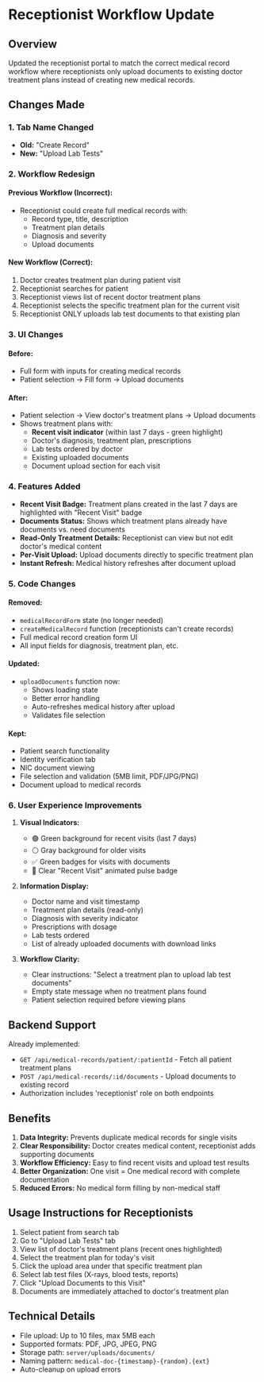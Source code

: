 # Receptionist Workflow Update

## Overview
Updated the receptionist portal to match the correct medical record workflow where receptionists only upload documents to existing doctor treatment plans instead of creating new medical records.

## Changes Made

### 1. Tab Name Changed
- **Old:** "Create Record"
- **New:** "Upload Lab Tests"

### 2. Workflow Redesign
#### Previous Workflow (Incorrect):
- Receptionist could create full medical records with:
  - Record type, title, description
  - Treatment plan details
  - Diagnosis and severity
  - Upload documents

#### New Workflow (Correct):
1. Doctor creates treatment plan during patient visit
2. Receptionist searches for patient
3. Receptionist views list of recent doctor treatment plans
4. Receptionist selects the specific treatment plan for the current visit
5. Receptionist ONLY uploads lab test documents to that existing plan

### 3. UI Changes

#### Before:
- Full form with inputs for creating medical records
- Patient selection → Fill form → Upload documents

#### After:
- Patient selection → View doctor's treatment plans → Upload documents
- Shows treatment plans with:
  - **Recent visit indicator** (within last 7 days - green highlight)
  - Doctor's diagnosis, treatment plan, prescriptions
  - Lab tests ordered by doctor
  - Existing uploaded documents
  - Document upload section for each visit

### 4. Features Added
- **Recent Visit Badge:** Treatment plans created in the last 7 days are highlighted with "Recent Visit" badge
- **Documents Status:** Shows which treatment plans already have documents vs. need documents
- **Read-Only Treatment Details:** Receptionist can view but not edit doctor's medical content
- **Per-Visit Upload:** Upload documents directly to specific treatment plan
- **Instant Refresh:** Medical history refreshes after document upload

### 5. Code Changes

#### Removed:
- `medicalRecordForm` state (no longer needed)
- `createMedicalRecord` function (receptionists can't create records)
- Full medical record creation form UI
- All input fields for diagnosis, treatment plan, etc.

#### Updated:
- `uploadDocuments` function now:
  - Shows loading state
  - Better error handling
  - Auto-refreshes medical history after upload
  - Validates file selection

#### Kept:
- Patient search functionality
- Identity verification tab
- NIC document viewing
- File selection and validation (5MB limit, PDF/JPG/PNG)
- Document upload to medical records

### 6. User Experience Improvements
1. **Visual Indicators:**
   - 🟢 Green background for recent visits (last 7 days)
   - ⚪ Gray background for older visits
   - ✅ Green badges for visits with documents
   - 🔴 Clear "Recent Visit" animated pulse badge

2. **Information Display:**
   - Doctor name and visit timestamp
   - Treatment plan details (read-only)
   - Diagnosis with severity indicator
   - Prescriptions with dosage
   - Lab tests ordered
   - List of already uploaded documents with download links

3. **Workflow Clarity:**
   - Clear instructions: "Select a treatment plan to upload lab test documents"
   - Empty state message when no treatment plans found
   - Patient selection required before viewing plans

## Backend Support
Already implemented:
- `GET /api/medical-records/patient/:patientId` - Fetch all patient treatment plans
- `POST /api/medical-records/:id/documents` - Upload documents to existing record
- Authorization includes 'receptionist' role on both endpoints

## Benefits
1. **Data Integrity:** Prevents duplicate medical records for single visits
2. **Clear Responsibility:** Doctor creates medical content, receptionist adds supporting documents
3. **Workflow Efficiency:** Easy to find recent visits and upload test results
4. **Better Organization:** One visit = One medical record with complete documentation
5. **Reduced Errors:** No medical form filling by non-medical staff

## Usage Instructions for Receptionists
1. Select patient from search tab
2. Go to "Upload Lab Tests" tab
3. View list of doctor's treatment plans (recent ones highlighted)
4. Select the treatment plan for today's visit
5. Click the upload area under that specific treatment plan
6. Select lab test files (X-rays, blood tests, reports)
7. Click "Upload Documents to this Visit"
8. Documents are immediately attached to doctor's treatment plan

## Technical Details
- File upload: Up to 10 files, max 5MB each
- Supported formats: PDF, JPG, JPEG, PNG
- Storage path: `server/uploads/documents/`
- Naming pattern: `medical-doc-{timestamp}-{random}.{ext}`
- Auto-cleanup on upload errors
